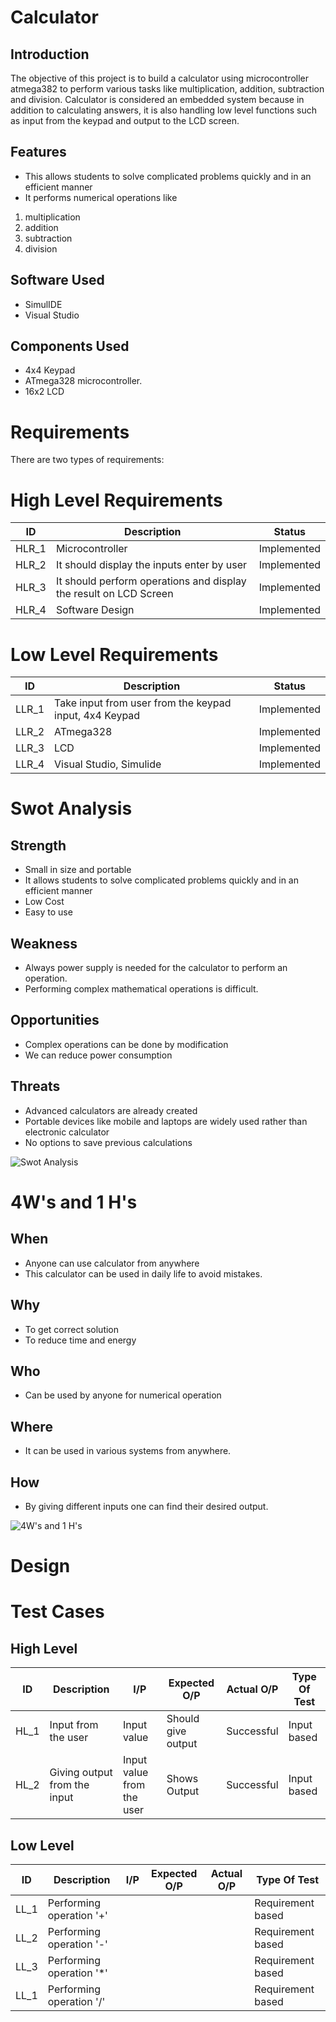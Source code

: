 
# Calculator


## Introduction


The objective of this project is to build a calculator using microcontroller atmega382 to perform various tasks like multiplication, addition, subtraction and division. Calculator is considered an embedded system because in addition to calculating answers, it is also handling low level functions such as input from the keypad and output to the LCD screen.

## Features

- This allows students to solve complicated problems quickly and in an efficient manner
- It performs numerical operations like 
1. multiplication
2. addition
3. subtraction
4. division


## Software Used

- SimulIDE
- Visual Studio


## Components Used

- 4x4 Keypad
- ATmega328 microcontroller.
- 16x2 LCD

# Requirements

There are two types of requirements:

# High Level Requirements


| ID | Description | Status |
| -------- | -------- | ---------- |
| HLR_1 | Microcontroller | Implemented |
| HLR_2 | It should display the inputs enter by user | Implemented |
| HLR_3 | It should perform operations and display the result on LCD Screen | Implemented |
| HLR_4 | Software Design | Implemented |




# Low Level Requirements

| ID | Description | Status |
| -------- | -------- | ---------- |
| LLR_1 | Take input from user from the keypad input, 4x4 Keypad | Implemented |
| LLR_2 | ATmega328 | Implemented |
| LLR_3 | LCD | Implemented |
| LLR_4 | Visual Studio, Simulide | Implemented |





# Swot Analysis
 
## Strength
 
-   Small in size and portable
-   It allows students to solve complicated problems quickly and in an efficient manner
-   Low Cost
-   Easy to use


## Weakness

- Always power supply is needed for the calculator to perform an operation.
- Performing complex mathematical operations is difficult.

## Opportunities

- Complex operations can be done by modification
- We can reduce power consumption


## Threats

- Advanced calculators are already created
- Portable devices like mobile and laptops are widely used rather than electronic calculator
- No options to save previous calculations



![Swot Analysis](https://user-images.githubusercontent.com/88372627/164445831-ff1c23e7-cfa7-4b84-8806-74bead21f975.png)


# 4W's and 1 H's

## When 
- Anyone can use calculator from anywhere
- This calculator can be used in daily life to avoid mistakes.


## Why
- To get correct solution
- To reduce time and energy
 

## Who
- Can be used by anyone for numerical operation

## Where
- It can be used in various systems from anywhere.


## How
-  By giving different inputs one can find their desired output.


![4W's and 1 H's](https://user-images.githubusercontent.com/88372627/164444658-28639801-89fe-450d-9f35-edeb196adfd3.png)




# Design 










# Test Cases

## High Level

| ID | Description | I/P | Expected O/P | Actual O/P | Type Of Test |
| --- | ---------- | --- | ------------- | ---------- | ----------- |
| HL_1 | Input from the user | Input value | Should give output | Successful | Input based |
| HL_2 | Giving output from the input |  Input value from the user | Shows Output | Successful | Input based |






## Low Level 

| ID | Description | I/P | Expected O/P | Actual O/P | Type Of Test |
| --- | ---------- | --- | ------------- | ---------- | ----------- |
| LL_1 | Performing operation '+' |      |     |      |  Requirement based |
| LL_2 | Performing operation '-' |      |     |      |  Requirement based |
| LL_3 | Performing operation '*'|       |     |      |  Requirement based |
| LL_1 | Performing operation '/' |     |     |      |  Requirement based |
